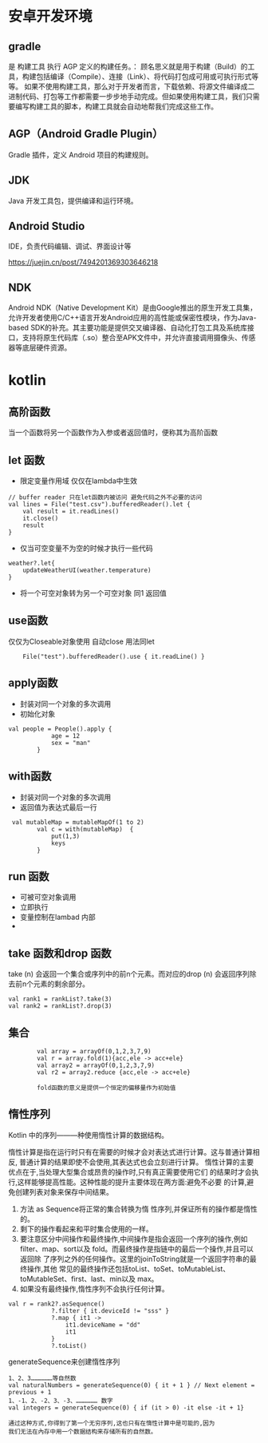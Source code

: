 # 安卓开发环境
## gradle
是 构建工具 执行 AGP 定义的构建任务。：
顾名思义就是用于构建（Build）的工具，构建包括编译（Compile）、连接（Link）、将代码打包成可用或可执行形式等等。
如果不使用构建工具，那么对于开发者而言，下载依赖、将源文件编译成二进制代码、打包等工作都需要一步步地手动完成。但如果使用构建工具，我们只需要编写构建工具的脚本，构建工具就会自动地帮我们完成这些工作。
## AGP（Android Gradle Plugin）
Gradle 插件，定义 Android 项目的构建规则。
## JDK
Java 开发工具包，提供编译和运行环境。
## ​Android Studio
IDE，负责代码编辑、调试、界面设计等

https://juejin.cn/post/7494201369303646218

## NDK
Android NDK（Native Development Kit）是由Google推出的原生开发工具集，允许开发者使用C/C++语言开发Android应用的高性能或保密性模块，作为Java-based SDK的补充。其主要功能是提供交叉编译器、自动化打包工具及系统库接口，支持将原生代码库（.so）整合至APK文件中，并允许直接调用摄像头、传感器等底层硬件资源。

# kotlin
## 高阶函数

当一个函数将另一个函数作为入参或者返回值时，便称其为高阶函数


## let 函数

* 限定变量作用域 仅仅在lambda中生效
```
// buffer reader 只在let函数内被访问 避免代码之外不必要的访问
val lines = File("test.csv").bufferedReader().let {
    val result = it.readLines()
    it.close()
    result
}
```
* 仅当可空变量不为空的时候才执行一些代码
```
weather?.let{
    updateWeatherUI(weather.temperature)
}
```

* 将一个可空对象转为另一个可空对象
同1 返回值
## use函数 
仅仅为Closeable对象使用 自动close 用法同let
```
    File("test").bufferedReader().use { it.readLine() }
```
## apply函数

* 封装对同一个对象的多次调用
* 初始化对象
```
val people = People().apply {
            age = 12
            sex = "man"
        }
```
## with函数
* 封装对同一个对象的多次调用
* 返回值为表达式最后一行
```
 val mutableMap = mutableMapOf(1 to 2)
        val c = with(mutableMap)  {
            put(1,3)
            keys
        }
```
## run 函数
* 可被可空对象调用
* 立即执行
* 变量控制在lambad 内部
* 

## take 函数和drop 函数
take (n) 会返回一个集合或序列中的前n个元素。而对应的drop (n) 会返回序列除
去前n个元素的剩余部分。
```
val rank1 = rankList?.take(3)
val rank2 = rankList?.drop(3)
```
## 集合

```
        val array = arrayOf(0,1,2,3,7,9)
        val r = array.fold(1){acc,ele -> acc+ele}
        val array2 = arrayOf(0,1,2,3,7,9)
        val r2 = array2.reduce {acc,ele -> acc+ele}

        fold函数的意义是提供一个恒定的偏移量作为初始值
```

## 惰性序列

 Kotlin 中的序列———种使用惰性计算的数据结构。

惰性计算是指在运行时只有在需要的时候才会对表达式进行计算。这与普通计算相反,
普通计算的结果即使不会使用,其表达式也会立刻进行计算。
惰性计算的主要优点在于,当处理大型集合或昂贵的操作时,只有真正需要使用它们
的结果时才会执行,这样能够提高性能。这种性能的提升主要体现在两方面:避免不必要
的计算,避免创建列表对象来保存中间结果。

1. 方法 as Sequence将正常的集合转换为惰
性序列,并保证所有的操作都是惰性的。
2. 剩下的操作看起来和平时集合使用的一样。
3. 要注意区分中间操作和最终操作,中间操作是指会返回一个序列的操作,例如
filter、map、sort以及 fold。而最终操作是指链中的最后一个操作,并且可以返回除
了序列之外的任何操作。这里的joinToString就是一个返回字符串的最终操作,其他
常见的最终操作还包括toList、toSet、toMutableList、toMutableSet、first、last、min以及 max。
4. 如果没有最终操作,惰性序列不会执行任何计算。

```
val r = rank2?.asSequence()
            ?.filter { it.deviceId != "sss" }
            ?.map { it1 ->
                it1.deviceName = "dd"
                it1
            }
            ?.toList()

```
generateSequence来创建惰性序列
```
1、2、3………………等自然数
val naturalNumbers = generateSequence(0) { it + 1 } // Next element = previous + 1
1、-1、2、-2、3、-3、……………… 数字
val integers = generateSequence(0) { if (it > 0) -it else -it + 1}

通过这种方式,你得到了第一个无穷序列,这也只有在惰性计算中是可能的,因为
我们无法在內存中用一个数据结构来存储所有的自然数。
```

